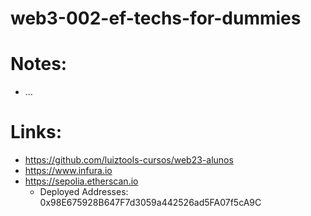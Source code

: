 # web3-002-ef-techs-for-dummies

# Notes:

-   ...

# Links:

-   https://github.com/luiztools-cursos/web23-alunos
-   https://www.infura.io
-   https://sepolia.etherscan.io
    -   Deployed Addresses: 0x98E675928B647F7d3059a442526ad5FA07f5cA9C
